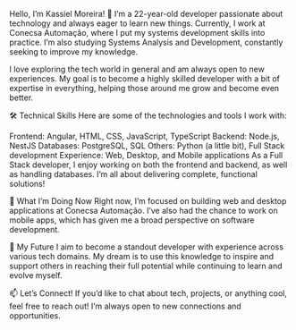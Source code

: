 Hello, I’m Kassiel Moreira! 👋
I’m a 22-year-old developer passionate about technology and always eager to learn new things. Currently, I work at Conecsa Automação, where I put my systems development skills into practice. I’m also studying Systems Analysis and Development, constantly seeking to improve my knowledge.

I love exploring the tech world in general and am always open to new experiences. My goal is to become a highly skilled developer with a bit of expertise in everything, helping those around me grow and become even better.

🛠 Technical Skills
Here are some of the technologies and tools I work with:

Frontend: Angular, HTML, CSS, JavaScript, TypeScript
Backend: Node.js, NestJS
Databases: PostgreSQL, SQL
Others: Python (a little bit), Full Stack development
Experience: Web, Desktop, and Mobile applications
As a Full Stack developer, I enjoy working on both the frontend and backend, as well as handling databases. I’m all about delivering complete, functional solutions!

🌟 What I’m Doing Now
Right now, I’m focused on building web and desktop applications at Conecsa Automação. I’ve also had the chance to work on mobile apps, which has given me a broad perspective on software development.

🚀 My Future
I aim to become a standout developer with experience across various tech domains. My dream is to use this knowledge to inspire and support others in reaching their full potential while continuing to learn and evolve myself.

📫 Let’s Connect!
If you’d like to chat about tech, projects, or anything cool, feel free to reach out! I’m always open to new connections and opportunities.
